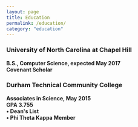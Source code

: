 ```yaml
---
layout: page
title: Education
permalink: /education/
category: "education"
---
```


<h3><Strong>University of North Carolina at Chapel Hill<Strong></h3>
<p> <div class="manual-content">
<p>B.S., Computer Science, expected May 2017 <br>
Covenant Scholar</p>

<h3><Strong>Durham Technical Community College</Strong></h3>
<p>Associates in Science, May 2015<br>
GPA 3.755<br>
•	Dean's List<br>
•	Phi Theta Kappa Member <br>
</p>
</p>
</div>